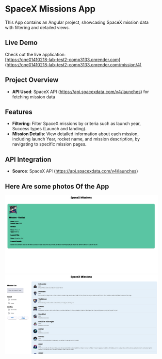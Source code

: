 # SpaceX Missions App 

This App contains an Angular project, showcasing SpaceX mission data with filtering and detailed views.

## Live Demo
Check out the live application:  
[https://one01410218-lab-test2-comp3133.onrender.com](https://one01410218-lab-test2-comp3133.onrender.com/mission/4)

## Project Overview
- **API Used**: SpaceX API (https://api.spacexdata.com/v4/launches) for fetching mission data


## Features
- **Filtering**: Filter SpaceX missions by criteria such as launch year, Success types (Launch and landing).
- **Mission Details**: View detailed information about each mission, including launch Year, rocket name, and mission description, by navigating to specific mission pages.

## API Integration
- **Source**: SpaceX API (https://api.spacexdata.com/v4/launches)


## Here Are some photos Of the App 

![Main page](public/images/ss-1.png)
![Details Page](public/images//ss-2.png)
